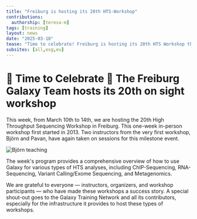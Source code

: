 ```yaml
---
title: "Freiburg is hosting its 20th HTS-Workshop"
contributions:
  authorship: [teresa-m]
tags: [training]
layout: news
date: "2025-03-10"
tease: "Time to celebrate! Freiburg is hosting its 20th HTS Workshop this March of 2025"
subsites: [all,esg,eu]
---
```

# 🚀 Time to Celebrate ​🎉 The Freiburg Galaxy Team hosts its 20th on sight workshop

This week, from March 10th to 14th, we are hosting the 20th High Throughput Sequencing Workshop in Freiburg. This one-week in-person workshop first started in 2013. Two instructors from the very first workshop, Björn and Pavan, have again taken on sessions for this milestone event.

![Björn teaching](./Björn_teaching.jpg)

The week's program provides a comprehensive overview of how to use Galaxy for various types of HTS analyses, including ChIP-Sequencing, RNA-Sequencing, Variant Calling/Exome Sequencing, and Metagenomics.

We are grateful to everyone — instructors, organizers, and workshop participants — who have made these workshops a success story. A special shout-out goes to the Galaxy Training Network and all its contributors, especially for the infrastructure it provides to host these types of workshops.
